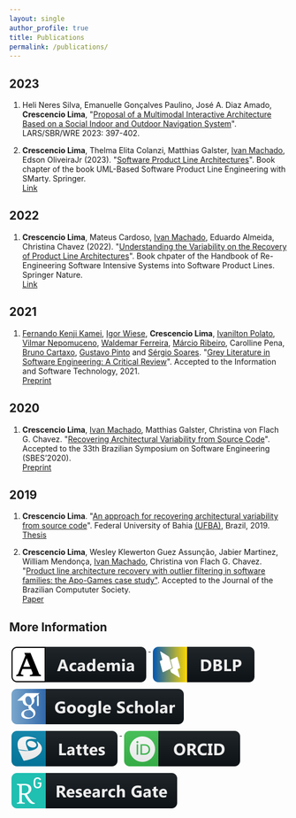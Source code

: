```yaml
---
layout: single
author_profile: true
title: Publications
permalink: /publications/
---
```


<!--
---
layout: archive
title: "Publications"
permalink: /publications/
author_profile: true
---

{% if author.googlescholar %}
  You can also find my articles on <u><a href="{{author.googlescholar}}">my Google Scholar profile</a>.</u>
{% endif %}

{% include base_path %}

{% for post in site.publications reversed %}
  {% include archive-single.html %}
{% endfor %}
-->

## 2023

1. Heli Neres Silva, Emanuelle Gonçalves Paulino, José A. Diaz Amado, **Crescencio Lima**, "[Proposal of a Multimodal Interactive Architecture Based on a Social Indoor and Outdoor Navigation System](https://doi.org/10.1109/LARS/SBR/WRE59448.2023.10332955)". LARS/SBR/WRE 2023: 397-402.<br/>

1. **Crescencio Lima**,  Thelma Elita Colanzi, Matthias Galster, [Ivan Machado](http://ivanmachado.com.br/),  Edson OliveiraJr (2023). "[Software Product Line Architectures](https://doi.org/10.1007/978-3-031-18556-4_3)". Book chapter of the book UML-Based Software Product Line Engineering with SMarty. Springer. <br/>
[<i class="fa fa-fw fa-file-pdf" aria-hidden="true"></i>Link](https://doi.org/10.1007/978-3-031-18556-4_3)<br/>


## 2022

1. **Crescencio Lima**, Mateus Cardoso, [Ivan Machado](http://ivanmachado.com.br/), Eduardo Almeida, Christina Chavez (2022). "[Understanding the Variability on the Recovery of Product Line Architectures](https://doi.org/10.1007/978-3-031-11686-5_12)". Book chpater of the Handbook of Re-Engineering Software Intensive Systems into Software Product Lines. Springer Nature. <br/>
[<i class="fa fa-fw fa-file-pdf" aria-hidden="true"></i>Link](https://doi.org/10.1007/978-3-031-11686-5_12)<br/>


## 2021

1. [Fernando Kenji Kamei](http://www.researchgate.net/profile/Fernando_Kamei), [Igor Wiese](http://igorwiese.com/), **Crescencio Lima**, [Ivanilton Polato](https://scholar.google.com/citations?user=fQTkB9cAAAAJ), [Vilmar Nepomuceno](https://www.linkedin.com/in/vilmarnepomuceno), [Waldemar Ferreira](https://scholar.google.com.br/citations?user=I2qS5E8AAAAJ&hl=pt-BR), [Márcio Ribeiro](https://sites.google.com/a/ic.ufal.br/marcio/), Carolline Pena, [Bruno Cartaxo](http://brunocartaxo.com/), [Gustavo Pinto](http://gustavopinto.org/) and [Sérgio Soares](http://www.cin.ufpe.br/~scbs/). "[Grey Literature in Software Engineering: A Critical Review](https://arxiv.org/abs/2104.13435)". Accepted to the Information and Software Technology, 2021.<br/>
[<i class="fa fa-fw fa-file-pdf" aria-hidden="true"></i>Preprint](https://arxiv.org/abs/2104.13435)<br/>

## 2020

1. **Crescencio Lima**, [Ivan Machado](http://ivanmachado.com.br/), Matthias Galster, Christina von Flach G. Chavez. "[Recovering Architectural Variability from Source Code](https://dl.acm.org/doi/abs/10.1145/3422392.3422399)". Accepted to the 33th Brazilian Symposium on Software Engineering (SBES’2020).<br/>
[<i class="fa fa-fw fa-file-pdf" aria-hidden="true"></i>Preprint](https://repositorio.ufba.br/bitstream/ri/32454/1/preprint_SBES_2020_Research_SPL_Crescencio.pdf)<br/>

## 2019

1. **Crescencio Lima**. "[An approach for recovering architectural variability from source code](https://repositorio.ufba.br/handle/ri/32467)". Federal University of Bahia [(UFBA)](http://pgcomp.dcc.ufba.br/), Brazil, 2019.<br/>
[<i class="fa fa-fw fa-file-pdf" aria-hidden="true"></i>Thesis](https://repositorio.ufba.br/bitstream/ri/32467/1/main_final.pdf)<br/>

1. **Crescencio Lima**, Wesley Klewerton Guez Assunção, Jabier Martinez, William Mendonça, [Ivan Machado](http://ivanmachado.com.br/), Christina von Flach G. Chavez. "[Product line architecture recovery with outlier filtering in software families: the Apo-Games case study"](https://journal-bcs.springeropen.com/articles/10.1186/s13173-019-0088-4). Accepted to the Journal of the Brazilian Compututer Society.<br/>
[<i class="fa fa-fw fa-file-pdf" aria-hidden="true"></i>Paper](https://journal-bcs.springeropen.com/track/pdf/10.1186/s13173-019-0088-4.pdf)<br/>

## More Information

<a href="https://ifba.academia.edu/CrescencioRodriguesLimaNeto">
  <img src="https://github.com/crescenciolima/crescenciolima/raw/main/svg/academic/academia.svg" alt="academia" style="vertical-align:top; margin:6px 4px">
</a>
<a href="http://dblp.uni-trier.de/pers/hd/n/Neto:Crescencio_Rodrigues_Lima">
  <img src="https://github.com/crescenciolima/crescenciolima/raw/main/svg/academic/DBLP.svg" alt="dblp" style="vertical-align:top; margin:6px 4px">
</a>
<a href="https://scholar.google.com.br/citations?user=0DzUe-YAAAAJ&hl=en">
  <img src="https://github.com/crescenciolima/crescenciolima/raw/main/svg/academic/Google_Scholar.svg" alt="Google Scholar" style="vertical-align:top; margin:6px 4px">
</a>
<a href="http://lattes.cnpq.br/9104143705992817">
  <img src="https://github.com/crescenciolima/crescenciolima/raw/main/svg/academic/lattes.svg" alt="lattes" style="vertical-align:top; margin:6px 4px">
</a>
<a href="https://orcid.org/0000-0002-0286-2056">
  <img src="https://github.com/crescenciolima/crescenciolima/raw/main/svg/academic/ORCID.svg" alt="orcid" style="vertical-align:top; margin:6px 4px">
</a>
<a href="https://www.researchgate.net/profile/Crescencio_Lima">
  <img src="https://github.com/crescenciolima/crescenciolima/raw/main/svg/academic/Research_Gate.svg" alt="Research Gate" style="vertical-align:top; margin:6px 4px">
</a>
